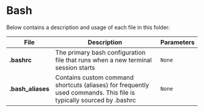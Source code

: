 # Bash

Below contains a description and usage of each file in this folder:

| File                              | Description                                                                                                           | Parameters                                                        |
| ---                               | ---                                                                                                                   | ---                                                               |
| **.bashrc**                       | The primary bash configuration file that runs when a new terminal session starts                                     | `None`                                                            |
| **.bash_aliases**                 | Contains custom command shortcuts (aliases) for frequently used commands. This file is typically sourced by .bashrc   | `None`                                                            |
